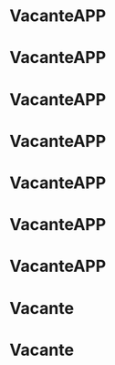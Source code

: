 # VacanteAPP
# VacanteAPP
# VacanteAPP
# VacanteAPP
# VacanteAPP
# VacanteAPP
# VacanteAPP
# Vacante
# Vacante
